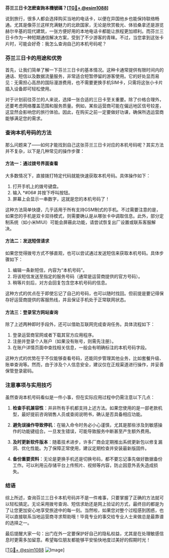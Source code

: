 **芬兰三日卡怎麽查詢本機號碼？[[TG💪+ @esim1088](https://t.me/s/esim1088)]**

说到旅行，很多人都会选择购买当地的电话卡，以便在异国他乡也能保持联络畅通。尤其是像芬兰这样充满魅力的北欧国家，无论是欣赏极光、体验桑拿还是游览赫尔辛基的现代建筑，一张方便好用的本地电话卡都能让旅程更加顺利。而芬兰三日卡作为一种短期通信解决方案，受到了不少游客的青睐。不过，当您拿到这张卡片时，可能会好奇：我怎么查询自己的本机号码呢？

### 芬兰三日卡的用途和优势

首先，让我们简单了解一下芬兰三日卡的基本情况。这种卡通常提供有限时间内的通话、短信以及数据流量服务，非常适合短暂停留的游客使用。它的好处显而易见：无需担心高昂的国际漫游费用，也不需要更换手机SIM卡，只需将这张小卡片插入设备即可轻松使用。

对于计划前往芬兰的人来说，选择一张合适的三日卡至关重要。除了价格合理外，还要考虑网络覆盖范围和服务质量。例如，某些运营商可能在偏远地区信号较差，这显然会影响您的旅行体验。因此，在购买之前一定要做好功课，确保所选运营商能够满足您的需求。

### 查询本机号码的方法

那么问题来了——如何才能找到自己这张芬兰三日卡对应的本机号码呢？其实方法并不复杂，以下是几种常见的操作步骤：

#### 方法一：通过拨号界面查看
大多数情况下，直接拨打特定代码就能快速获取本机号码。具体操作如下：
1. 打开手机上的拨号键盘。
2. 输入 *#06# 并按下呼叫按钮。
3. 屏幕上会显示一串数字，这就是您的本机号码了！

这种方法简单快捷，几乎适用于所有支持GSM制式的手机。不过需要注意的是，如果您的手机是双卡双待模式，则需要确认是从哪张卡中调取信息。此外，部分定制系统（如小米MIUI）可能会屏蔽此功能，请尝试恢复出厂设置或联系客服解决。

#### 方法二：发送短信请求
如果您觉得拨号方式不够直观，也可以尝试通过发送短信来获取本机号码。具体步骤如下：
1. 编辑一条新短信，内容为“本机号码”。
2. 将该短信发送至指定的服务号码（通常是运营商提供的官方号码）。
3. 稍等片刻后，对方会回复包含您本机号码的信息。

这种方式的优点在于即使忘记了自己的号码，也可以随时找回。但前提是要记得保存好运营商提供的客服热线，并且保证手机处于正常联网状态。

#### 方法三：登录官方网站查询
除了上述两种即时手段外，还可以借助互联网完成查询任务。具体流程如下：
1. 登录运营商官网或者下载其官方应用程序。
2. 注册并登录个人账户（如果没有账号，则需先注册）。
3. 在账户详情页面中查找相关信息，一般会有明确标注的本机号码字段。

这种方式的优势在于不仅能够查看号码，还能同步管理其他业务，比如套餐升级、账单查询等。然而，由于涉及个人信息安全，建议仅在正规渠道进行操作，并妥善保管登录密码。

### 注意事项与实用技巧

虽然查询本机号码看似是一件小事，但在实际应用过程中仍需注意以下几点：

1. **检查手机兼容性**：并非所有手机都支持上述方法。如果您使用的是一部老款机型，最好提前咨询销售人员或查阅说明书，确认是否具备相应功能。
   
2. **避免误操作导致停机**：在输入命令时务必小心谨慎，尤其是那些涉及到敏感操作的功能键组合。一旦发生错误，可能导致服务中断甚至产生额外费用。

3. **及时更新软件版本**：随着技术进步，许多厂商会定期推出系统更新包以修复漏洞、优化性能。为了保障正常使用，建议定期检查并安装最新版固件。

4. **备份重要资料**：无论是更换手机还是切换号码，都不要忘记事先做好数据备份工作。可以利用云存储平台上传照片、视频等内容，防止因意外丢失造成损失。

### 结语

综上所述，查询芬兰三日卡本机号码并不是一件难事，只要掌握了正确的方法就可以轻松搞定。无论采用拨号查询、短信求助还是网上验证的方式，最终目的都是为了让您更加安心地享受旅途中的每一刻。当然啦，如果您对整个过程感到困惑，也可以直接联系当地运营商寻求帮助哦！毕竟专业的事交给专业人士来做总是最靠谱的选择之一。

最后提醒大家一句：出门在外一定要保护好自己的隐私权益，尤其是在处理敏感信息时更需多加留意。希望每位朋友都能够平安愉快地度过美好的假期时光！

[[TG💪+ @esim1088](https://t.me/s/esim1088) ![Image](https://i.postimg.cc/4NQfJmqS/Snipaste-2025-05-13-00-14-12.png)]